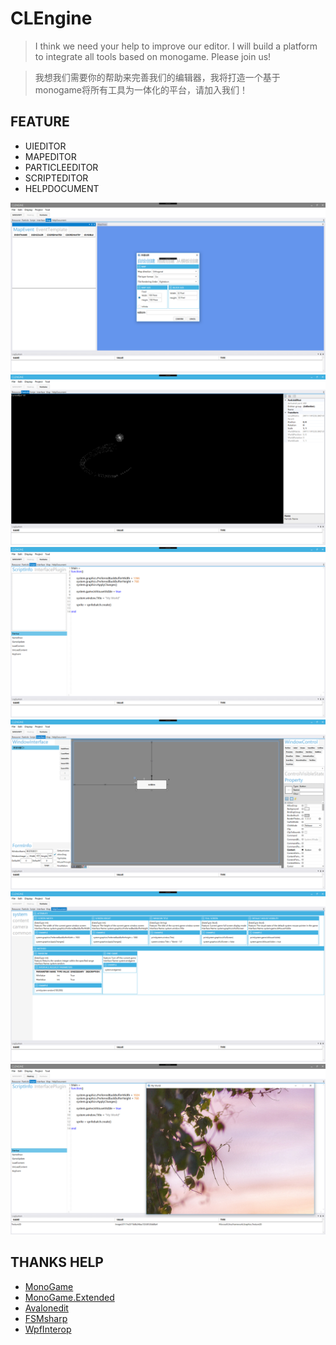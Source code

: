 ﻿# CLEngine

> I think we need your help to improve our editor. I will build a platform to integrate all tools based on monogame. Please join us! 

> 我想我们需要你的帮助来完善我们的编辑器，我将打造一个基于monogame将所有工具为一体化的平台，请加入我们！

## FEATURE
* UIEDITOR
* MAPEDITOR
* PARTICLEEDITOR
* SCRIPTEDITOR
* HELPDOCUMENT

![MapEditor](ResourceDesign/mapedit.png)
![ParticleEditor](ResourceDesign/particleedit.png)
![ScriptEditor](ResourceDesign/scriptedit.png)
![UIEditor](ResourceDesign/uiedit.png)
![HelpDocument](ResourceDesign/helpdocument.png)
![GameRun](ResourceDesign/gamerun.png)

## THANKS HELP

* [MonoGame](https://github.com/MonoGame/MonoGame)
* [MonoGame.Extended](https://github.com/craftworkgames/MonoGame.Extended)
* [Avalonedit](https://github.com/icsharpcode/AvalonEdit)
* [FSMsharp](https://github.com/xanathar/FSMsharp)
* [WpfInterop](https://gitlab.com/MarcStan/MonoGame.Framework.WpfInterop)